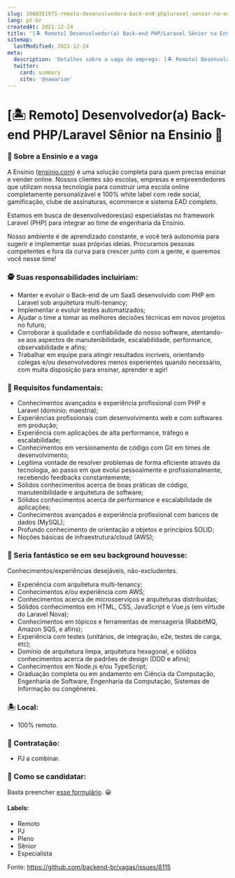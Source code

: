 ```yaml
---
slug: 1088351975-remoto-desenvolvedora-back-end-phplaravel-senior-na-ensinio
lang: pt-br
createdAt: 2021-12-24
title: '[🏝️ Remoto] Desenvolvedor(a) Back-end PHP/Laravel Sênior na Ensinio 🚀 - Vaga de Emprego'
sitemap:
  lastModified: 2021-12-24
meta:
  description: 'Detalhes sobre a vaga de emprego: [🏝️ Remoto] Desenvolvedor(a) Back-end PHP/Laravel Sênior na Ensinio 🚀'
  twitter:
    card: summary
    site: '@nawarian'
---
```


# [🏝️ Remoto] Desenvolvedor(a) Back-end PHP/Laravel Sênior na Ensinio 🚀

### 👋 Sobre a Ensinio e a vaga

A Ensinio ([ensinio.com](https://ensinio.com)) é uma solução completa para quem precisa ensinar e vender online. Nossos clientes são escolas, empresas e empreendedores que utilizam nossa tecnologia para construir uma escola online completamente personalizável e 100% white label com rede social, gamificação, clube de assinaturas, ecommerce e sistema EAD completo.

Estamos em busca de desenvolvedores(as) especialistas no framework Laravel (PHP) para integrar ao time de engenharia da Ensinio. 

Nosso ambiente é de aprendizado constante, e você terá autonomia para sugerir e implementar suas próprias ideias. Procuramos pessoas competentes e fora da curva para crescer junto com a gente, e queremos você nesse time!

### 🕵️ Suas responsabilidades incluiriam:

- Manter e evoluir o Back-end de um SaaS desenvolvido com PHP em Laravel sob arquitetura multi-tenancy;
- Implementar e evoluir testes automatizados;
- Ajudar o time a tomar as melhores decisões técnicas em novos projetos no futuro;
- Corroborar à qualidade e confiabilidade do nosso software, atentando-se aos aspectos de manutenibilidade, escalabilidade, performance, observabilidade e afins;
- Trabalhar em equipe para atingir resultados incríveis, orientando colegas e/ou desenvolvedores menos experientes quando necessário, com muita disposição para ensinar, aprender e agir!

### 👀 Requisitos fundamentais:

- Conhecimentos avançados e experiência profissional com PHP e Laravel (domínio; maestria);
- Experiências profissionais com desenvolvimento web e com softwares em produção;
- Experiência com aplicações de alta performance, tráfego e escalabilidade;
- Conhecimentos em versionamento de código com Git em times de desenvolvimento;
- Legítima vontade de resolver problemas de forma eficiente através da tecnologia, ao passo em que evolui pessoalmente e profissionalmente, recebendo feedbacks constantemente;
- Sólidos conhecimentos acerca de boas práticas de código, manutenibilidade e arquitetura de software;
- Sólidos conhecimentos acerca de performance e escalabilidade de aplicações;
- Conhecimentos avançados e experiência profissional com bancos de dados (MySQL);
- Profundo conhecimento de orientação a objetos e princípios SOLID;
- Noções básicas de infraestrutura/cloud (AWS);

### 🤩 Seria fantástico se em seu background houvesse:
Conhecimentos/experiências desejáveis, não-excludentes.

- Experiência com arquitetura multi-tenancy;
- Conhecimentos e/ou experiência com AWS;
- Conhecimentos acerca de microsserviços e arquiteturas distribuídas;
- Sólidos conhecimentos em HTML, CSS, JavaScript e Vue.js (em virtude do Laravel Nova);
- Conhecimentos em tópicos e ferramentas de mensageria (RabbitMQ, Amazon SQS, e afins);
- Experiência com testes (unitários, de integração, e2e, testes de carga, etc);
- Domínio de arquitetura limpa, arquitetura hexagonal, e sólidos conhecimentos acerca de padrões de design (DDD e afins);
- Conhecimentos em Node.js e/ou TypeScript;
- Graduação completa ou em andamento em Ciência da Computação, Engenharia de Software, Engenharia da Computação, Sistemas de Informação ou congêneres.

### 🏝️ Local:

- 100% remoto.

### 💸 Contratação:

- PJ a combinar.

### 🚀 Como se candidatar:

Basta preencher [esse formulário](https://ensinio.com/careers/dev-backend-laravel). 😀

#### Labels:

- Remoto
- PJ
- Pleno
- Sênior
- Especialista

Fonte: https://github.com/backend-br/vagas/issues/8115